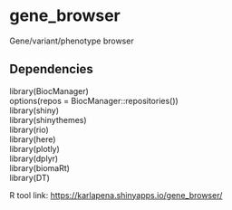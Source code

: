 # gene_browser
Gene/variant/phenotype browser

## Dependencies
library(BiocManager)    
options(repos = BiocManager::repositories())    
library(shiny)    
library(shinythemes)    
library(rio)    
library(here)    
library(plotly)    
library(dplyr)    
library(biomaRt)    
library(DT)    

R tool link: https://karlapena.shinyapps.io/gene_browser/
